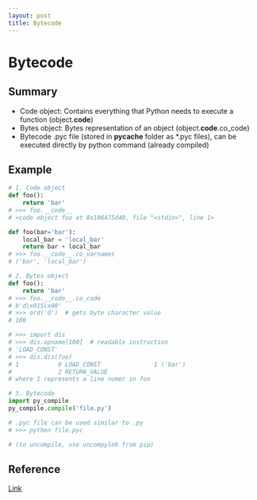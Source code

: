 ```yaml
---
layout: post
title: Bytecode
---
```


# Bytecode

## Summary
* Code object: Contains everything that Python needs to execute a function (object.__code__)
* Bytes object: Bytes representation of an object (object.__code__.co_code)
* Bytecode .pyc file (stored in __pycache__ folder as *.pyc files), can be executed directly by python command (already compiled)

## Example
```py
# 1. Code object
def foo():
    return 'bar'
# >>> foo.__code__
# <code object foo at 0x106475d40, file "<stdin>", line 1>

def foo(bar='bar'):
    local_bar = 'local_bar'
    return bar + local_bar
# >>> foo.__code__.co_varnames
# ('bar', 'local_bar')

# 2. Bytes object
def foo():
    return 'bar'
# >>> foo.__code__.co_code
# b'd\x01S\x00'
# >>> ord('d')  # gets byte character value
# 100

# >>> import dis
# >>> dis.opname[100]  # readable instruction
# 'LOAD_CONST'
# >>> dis.dis(foo)
# 1           0 LOAD_CONST               1 ('bar')
#             2 RETURN_VALUE
# where 1 represents a line numer in foo

# 3. Bytecode
import py_compile
py_compile.compile('file.py')

# .pyc file can be used similar to .py
# >>> python file.pyc

# (to uncompile, use uncompyle6 from pip)
```

## Reference
[Link](https://towardsdatascience.com/understanding-python-bytecode-e7edaae8734d)
